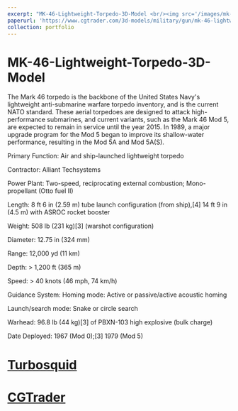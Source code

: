 ```yaml
---
excerpt: "MK-46-Lightweight-Torpedo-3D-Model <br/><img src='/images/mk-46-lightweight-torpedo-3d-model-max-obj-3ds-mtl2.jpg'>"
paperurl: 'https://www.cgtrader.com/3d-models/military/gun/mk-46-lightweight-torpedo'
collection: portfolio
---
```

# MK-46-Lightweight-Torpedo-3D-Model
The Mark 46 torpedo is the backbone of the United States Navy's lightweight anti-submarine warfare torpedo inventory, and is the current NATO standard. These aerial torpedoes are designed to attack high-performance submarines, and current variants, such as the Mark 46 Mod 5, are expected to remain in service until the year 2015. In 1989, a major upgrade program for the Mod 5 began to improve its shallow-water performance, resulting in the Mod 5A and Mod 5A(S).

Primary Function: Air and ship-launched lightweight torpedo

Contractor: Alliant Techsystems

Power Plant: Two-speed, reciprocating external combustion; Mono-propellant (Otto fuel II)

Length: 8 ft 6 in (2.59 m) tube launch configuration (from ship),[4] 14 ft 9 in (4.5 m) with ASROC rocket booster

Weight: 508 lb (231 kg)[3] (warshot configuration)

Diameter: 12.75 in (324 mm)

Range: 12,000 yd (11 km)

Depth: > 1,200 ft (365 m)

Speed: > 40 knots (46 mph, 74 km/h)

Guidance System: Homing mode: Active or passive/active acoustic homing

Launch/search mode: Snake or circle search

Warhead: 96.8 lb (44 kg)[3] of PBXN-103 high explosive (bulk charge)

Date Deployed: 1967 (Mod 0);[3] 1979 (Mod 5) 

# [Turbosquid](https://www.turbosquid.com/3d-models/mk-46-lightweight-torpedo-971977)

# [CGTrader](https://www.cgtrader.com/3d-models/military/gun/mk-46-lightweight-torpedo)